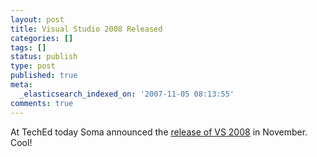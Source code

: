 ```yaml
---
layout: post
title: Visual Studio 2008 Released
categories: []
tags: []
status: publish
type: post
published: true
meta:
  _elasticsearch_indexed_on: '2007-11-05 08:13:55'
comments: true
---
```

<p>At TechEd today Soma announced the <a href="http://www.microsoft.com/presspass/press/2007/nov07/11-05TechEdDevelopersPR.mspx">release of VS 2008</a> in November. Cool! </p>

